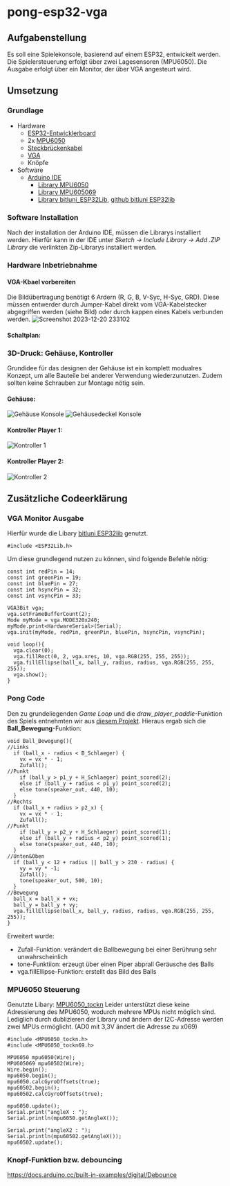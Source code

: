 # pong-esp32-vga

## Aufgabenstellung
Es soll eine Spielekonsole, basierend auf einem ESP32, entwickelt werden. Die Spielersteuerung erfolgt über zwei Lagesensoren (MPU6050). Die Ausgabe erfolgt über ein Monitor, der über VGA angesteurt wird.

## Umsetzung
### Grundlage
- Hardware
  - [ESP32-Entwicklerboard](https://www.reichelt.de/nodemcu-esp32-wifi-und-bluetooth-modul-debo-jt-esp32-p219897.html?&trstct=pos_0&nbc=1)
  - 2x [MPU6050](https://www.reichelt.de/entwicklerboards-beschleunigung-gyroskop-3-achsen-mpu-6050-debo-hmc5883l-2-p282539.html?&trstct=pos_0&nbc=1)
  - [Steckbrückenkabel](https://www.reichelt.de/entwicklerboards-steckbrueckenkabel-20cm-3x-20-kabel-debo-kabelset8-p280591.html?&trstct=pos_2&nbc=1)
  - [VGA](https://www.reichelt.de/vga-monitor-kabel-15-pol-vga-stecker-1-m-st-mxtmmhq1m-p274592.html?&trstct=vrt_pdn&nbc=1)
  - Knöpfe
- Software
  - [Arduino IDE](https://www.arduino.cc/en/software)
    - [Library MPU6050](https://github.com/tiimiiiiiiiiii/pong-esp32-vga/blob/main/MPU6050_tockn.zip)
    - [Library MPU605069](https://github.com/tiimiiiiiiiiii/pong-esp32-vga/blob/main/MPU6050_tockn69.zip)
    - [Library bitluni_ESP32Lib](https://github.com/tiimiiiiiiiiii/pong-esp32-vga/blob/main/bitluni_ESP32Lib.zip), [github bitluni ESP32lib](https://github.com/bitluni/ESP32Lib)

### Software Installation
Nach der installation der Arduino IDE, müssen die Librarys installiert werden. Hierfür kann in der IDE unter *Sketch -> Include Library -> Add .ZIP Library* die verlinkten Zip-Librarys installiert werden. 


### Hardware Inbetriebnahme
#### VGA-Kbael vorbereiten
Die Bildübertragung benötigt 6 Ardern (R, G, B, V-Syc, H-Syc, GRD). Diese müssen entwerder durch Jumper-Kabel direkt vom VGA-Kabelstecker abgegriffen werden (siehe Bild) oder durch kappen eines Kabels verbunden werden.
![Screenshot 2023-12-20 233102](https://github.com/tiimiiiiiiiiii/pong-esp32-vga/assets/117396763/7121787a-c713-4a21-82c4-fd71c8974b97)
#### Schaltplan:



### 3D-Druck: Gehäuse, Kontroller
Grundidee für das designen der Gehäuse ist ein komplett modualres Konzept, um alle Bauteile bei anderer Verwendung wiederzunutzen. Zudem sollten keine Schrauben zur Montage nötig sein.
#### Gehäuse: 
![Gehäuse Konsole](https://github.com/tiimiiiiiiiiii/pong-esp32-vga/assets/117396763/7bbf8f2c-fc84-4adc-a0d5-0c7b5efcb596)
![Gehäusedeckel Konsole](https://github.com/tiimiiiiiiiiii/pong-esp32-vga/assets/117396763/76756885-c001-4632-9bed-7917026a0189)

#### Kontroller Player 1: 
![Kontroller 1](https://github.com/tiimiiiiiiiiii/pong-esp32-vga/assets/117396763/f1b671e0-d6c7-474e-93c1-5dd18ab367cc)

#### Kontroller Player 2: 
![Kontroller 2](https://github.com/tiimiiiiiiiiii/pong-esp32-vga/assets/117396763/ef02c4bd-ee9f-4f61-a6d0-01b6baf0824e)


## Zusätzliche Codeerklärung

### VGA Monitor Ausgabe
Hierfür wurde die Libary [bitluni ESP32lib](https://github.com/bitluni/ESP32Lib) genutzt.
```
#include <ESP32Lib.h>
```
Um diese grundlegend nutzen zu können, sind folgende Befehle nötig:  

```
const int redPin = 14;
const int greenPin = 19;
const int bluePin = 27;
const int hsyncPin = 32;
const int vsyncPin = 33;

VGA3Bit vga;
vga.setFrameBufferCount(2);
Mode myMode = vga.MODE320x240;
myMode.print<HardwareSerial>(Serial);
vga.init(myMode, redPin, greenPin, bluePin, hsyncPin, vsyncPin);

void loop(){
  vga.clear(0);
  vga.fillRect(0, 2, vga.xres, 10, vga.RGB(255, 255, 255));
  vga.fillEllipse(ball_x, ball_y, radius, radius, vga.RGB(255, 255, 255));
  vga.show();
}
```



### Pong Code
Den zu grundeliegenden *Game Loop* und die *draw_player_paddle*-Funktion des Spiels entnehmten wir aus [diesem Projekt](https://github.com/nickbild/pico_pong).
Hieraus ergab sich die **Ball_Bewegung**-Funktion:
```
void Ball_Bewegung(){
//Links
  if (ball_x - radius < B_Schlaeger) {
    vx = vx * - 1;
    Zufall();
//Punkt
    if (ball_y > p1_y + H_Schlaeger) point_scored(2);
    else if (ball_y + radius < p1_y) point_scored(2);
    else tone(speaker_out, 440, 10);
  }
//Rechts
  if (ball_x + radius > p2_x) {
    vx = vx * - 1;
    Zufall();
//Punkt
    if (ball_y > p2_y + H_Schlaeger) point_scored(1);
    else if (ball_y + radius < p2_y) point_scored(1);
    else tone(speaker_out, 440, 10);
  }
//Unten&Oben
  if (ball_y < 12 + radius || ball_y > 230 - radius) {
    vy = vy * -1;
    Zufall();
    tone(speaker_out, 500, 10);
  }
//Bewegung
  ball_x = ball_x + vx;
  ball_y = ball_y + vy;
  vga.fillEllipse(ball_x, ball_y, radius, radius, vga.RGB(255, 255, 255));
}
```
Erweitert wurde:
- Zufall-Funktion: verändert die Ballbewegung bei einer Berührung sehr unwahrscheinlich
- tone-Funktiion: erzeugt über einen Piper abprall Geräusche des Balls
- vga.fillEllipse-Funktion: erstellt das Bild des Balls

### MPU6050 Steuerung
Genutzte Libary: [MPU6050_tockn](https://github.com/Tockn/MPU6050_tockn)
Leider unterstützt diese keine Adressierung des MPU6050, wodurch mehrere MPUs nicht möglich sind. Lediglich durch dublizieren der Library und ändern der I2C-Adresse werden zwei MPUs ermöglicht. (AD0 mit 3,3V ändert die Adresse zu x069)

```
#include <MPU6050_tockn.h>
#include <MPU6050_tockn69.h>

MPU6050 mpu6050(Wire);
MPU605069 mpu60502(Wire);
Wire.begin();
mpu6050.begin();
mpu6050.calcGyroOffsets(true);
mpu60502.begin();
mpu60502.calcGyroOffsets(true);

mpu6050.update();
Serial.print("angleX : ");
Serial.println(mpu6050.getAngleX());

Serial.print("angleX2 : ");
Serial.println(mpu60502.getAngleX());
mpu60502.update();
```
### Knopf-Funktion bzw. debouncing

https://docs.arduino.cc/built-in-examples/digital/Debounce
